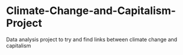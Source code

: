 # Climate-Change-and-Capitalism-Project
Data analysis project to try and find links between climate change and capitalism
